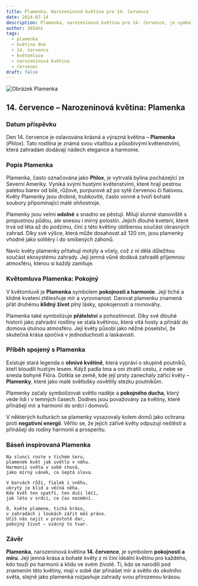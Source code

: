```yaml
---
title: Plamenka, Narozeninová květina pro 14. července
date: 2024-07-14
description: Plamenka, narozeninová květina pro 14. července, je symbolem Pokojný. Objevte její jedinečný význam, fascinující příběhy a poezii, která oslavuje její krásu.
author: 365dní
tags:
  - plamenka
  - květina dne
  - 14. července
  - květomluva
  - narozeninová květina
  - červenec
draft: false
---
```


![Obrázek Plamenka](https://cdn.pixabay.com/photo/2016/07/15/09/02/flower-1518501_1280.jpg#center)


## 14. července – Narozeninová květina: Plamenka

### Datum příspěvku

Den 14. července je oslavována krásná a výrazná květina – **Plamenka** (_Phlox_). Tato rostlina je známá svou vitalitou a působivými květenstvími, která zahradám dodávají nádech elegance a harmonie.

### Popis Plamenka

Plamenka, často označována jako **Phlox**, je vytrvalá bylina pocházející ze Severní Ameriky. Vyniká svými hustými květenstvími, které hrají pestrou paletou barev od bílé, růžové, purpurové až po sytě červenou či fialovou. Květy Plamenky jsou drobné, trubkovité, často vonné a tvoří bohaté soubory připomínající malé ohňostroje.

Plamenky jsou velmi **odolné** a snadno se pěstují. Milují slunné stanoviště s propustnou půdou, ale snesou i mírný polostín. Jejich dlouhé kvetení, které trvá od léta až do podzimu, činí z této květiny oblíbenou součást okrasných zahrad. Díky své výšce, která může dosahovat až 120 cm, jsou plamenky vhodné jako solitéry i do smíšených záhonů.

Navíc květy plamenky přitahují motýly a včely, což z ní dělá důležitou součást ekosystému zahrady. Její jemná vůně dodává zahradě příjemnou atmosféru, kterou si každý zamiluje.

### Květomluva Plamenka: Pokojný

V květomluvě je **Plamenka** symbolem **pokojnosti a harmonie**. Její tiché a klidné kvetení ztělesňuje mír a vyrovnanost. Darovat plamenku znamená přát druhému **klidný život** plný lásky, spokojenosti a rovnováhy.

Plamenka také symbolizuje **přátelství** a pohostinnost. Díky své dlouhé historii jako zahradní rostliny se stala květinou, která vítá hosty a přináší do domova útulnou atmosféru. Její květy působí jako něžné poselství, že skutečná krása spočívá v jednoduchosti a laskavosti.

### Příběh spojený s Plamenka

Existuje stará legenda o **ohnivé květině**, která vypráví o skupině poutníků, kteří bloudili hustým lesem. Když padla tma a oni ztratili cestu, z nebe se snesla bohyně Flóra. Dotkla se země, kde její prsty zanechaly zářící květy – **Plamenky**, které jako malé světlušky osvětlily stezku poutníkům.

Plamenky začaly symbolizovat světlo naděje a **pokojného ducha**, který vede lidi i v temných časech. Dodnes jsou považovány za květiny, které přinášejí mír a harmonii do srdcí i domovů.

V některých kulturách se plamenky vysazovaly kolem domů jako ochrana proti **negativní energii**. Věřilo se, že jejich zářivé květy odpuzují neštěstí a přinášejí do rodiny harmonii a prosperitu.

### Báseň inspirovaná Plamenka

```
Na slunci roste v tichém šeru,  
plamenek květ jak světlo v něhu.  
Harmonii světa v sobě chová,  
jako mírný vánek, co šeptá slova.  

V barvách růží, fialek i sněhu,  
ukrytý je klid a věčná něha.  
Kdo květ ten spatří, ten duši léčí,  
jak léto v srdci, co čas nezmění.  

Ó, květe plamene, tichá kráso,  
v zahradách i loukách zářit máš právo.  
Učíš nás najít v prostotě dar,  
pokojný život – vzácný to tvar.  
```

### Závěr

**Plamenka**, narozeninová květina **14. července**, je symbolem **pokojnosti a míru**. Její jemná krása a bohaté květy z ní činí ideální květinu pro každého, kdo touží po harmonii a klidu ve svém životě. Ti, kdo se narodili pod znamením této květiny, mají v sobě dar přinášet mír a světlo do okolního světa, stejně jako plamenka rozjasňuje zahrady svou přirozenou krásou.